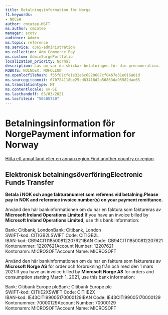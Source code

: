 ```yaml
---
title: Betalningsinformation för Norge
f1.keywords:
- NOCSH
author: cmcatee-MSFT
ms.author: cmcatee
manager: scotv
audience: Admin
ms.topic: reference
ms.service: o365-administration
ms.collection: Adm_Commerce_Pay
ms.custom: AdminSurgePortfolio
localization_priority: Normal
description: Läs om var du skickar betalningen för din prenumeration.
ROBOTS: NOINDEX, NOFOLLOW
ms.openlocfilehash: f55f81cfe1e32e6c6820687cf04b7e31e016a81d
ms.sourcegitcommit: 070724118be25cd83418d2a56863da95582dae65
ms.translationtype: MT
ms.contentlocale: sv-SE
ms.lasthandoff: 03/03/2021
ms.locfileid: "50405730"
---
```

# <a name="payment-information-for-norway"></a><span data-ttu-id="16ede-103">Betalningsinformation för Norge</span><span class="sxs-lookup"><span data-stu-id="16ede-103">Payment information for Norway</span></span>

<span data-ttu-id="16ede-104">[Hitta ett annat land eller en annan region.](../billing-and-payments/pay-for-your-subscription.md)</span><span class="sxs-lookup"><span data-stu-id="16ede-104">[Find another country or region](../billing-and-payments/pay-for-your-subscription.md).</span></span>

## <a name="electronic-funds-transfer"></a><span data-ttu-id="16ede-105">Elektronisk betalningsöverföring</span><span class="sxs-lookup"><span data-stu-id="16ede-105">Electronic Funds Transfer</span></span>

<span data-ttu-id="16ede-106">**Betala i NOK och ange fakturanumret som referens vid betalning.**</span><span class="sxs-lookup"><span data-stu-id="16ede-106">**Please pay in NOK and reference invoice number(s) on your payment remittance.**</span></span>

<span data-ttu-id="16ede-107">Använd den här bankinformationen om du har en faktura som faktureras av **Microsoft Ireland Operations Limited:**</span><span class="sxs-lookup"><span data-stu-id="16ede-107">If you have an invoice billed by **Microsoft Ireland Operations Limited**, use this bank information:</span></span>

<span data-ttu-id="16ede-108">Bank: Citibank, London</span><span class="sxs-lookup"><span data-stu-id="16ede-108">Bank: Citibank, London</span></span>\
<span data-ttu-id="16ede-109">SWIFT-kod: CITIGB2L</span><span class="sxs-lookup"><span data-stu-id="16ede-109">SWIFT Code: CITIGB2L</span></span>\
<span data-ttu-id="16ede-110">IBAN-kod: GB94CITI18500812207621</span><span class="sxs-lookup"><span data-stu-id="16ede-110">IBAN Code: GB94CITI18500812207621</span></span>\
<span data-ttu-id="16ede-111">Kontonummer: 12207621</span><span class="sxs-lookup"><span data-stu-id="16ede-111">Account Number: 12207621</span></span>\
<span data-ttu-id="16ede-112">Kontonamn: MICROSOFT</span><span class="sxs-lookup"><span data-stu-id="16ede-112">Account Name: MICROSOFT</span></span>

<span data-ttu-id="16ede-113">Använd den här bankinformationen om du har en faktura som faktureras av **Microsoft Norge AS** för order och förbrukning från och med den 1 mars 2021:</span><span class="sxs-lookup"><span data-stu-id="16ede-113">If you have an invoice billed by **Microsoft Norge AS** for orders and consumption starting March 1, 2021, use this bank information:</span></span>

<span data-ttu-id="16ede-114">Bank: Citibank Europe plc</span><span class="sxs-lookup"><span data-stu-id="16ede-114">Bank: Citibank Europe plc</span></span>\
<span data-ttu-id="16ede-115">SWIFT-kod: CITIIE2X</span><span class="sxs-lookup"><span data-stu-id="16ede-115">SWIFT Code: CITIIE2X</span></span>\
<span data-ttu-id="16ede-116">IBAN-kod: IE43CITI99005170000129</span><span class="sxs-lookup"><span data-stu-id="16ede-116">IBAN Code: IE43CITI99005170000129</span></span>\
<span data-ttu-id="16ede-117">Kontonummer: 70000129</span><span class="sxs-lookup"><span data-stu-id="16ede-117">Account Number: 70000129</span></span>\
<span data-ttu-id="16ede-118">Kontonamn: MICROSOFT</span><span class="sxs-lookup"><span data-stu-id="16ede-118">Account Name: MICROSOFT</span></span>